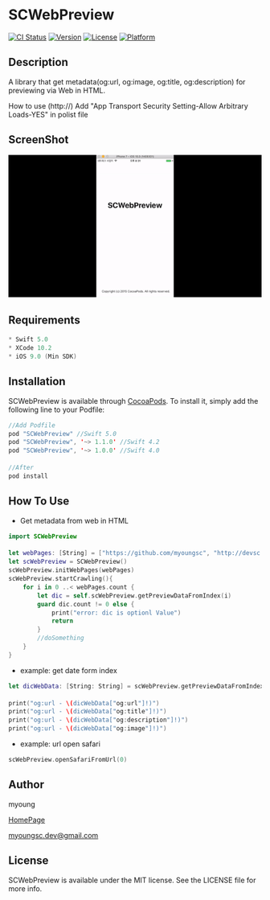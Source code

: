 # SCWebPreview
[![CI Status](http://img.shields.io/travis/myoungsc/SCWebPreview.svg?style=flat)](https://travis-ci.org/myoungsc/SCWebPreview)
[![Version](https://img.shields.io/cocoapods/v/SCWebPreview.svg?style=flat)](http://cocoapods.org/pods/SCWebPreview)
[![License](https://img.shields.io/cocoapods/l/SCWebPreview.svg?style=flat)](http://cocoapods.org/pods/SCWebPreview)
[![Platform](https://img.shields.io/cocoapods/p/SCWebPreview.svg?style=flat)](http://cocoapods.org/pods/SCWebPreview)


## Description
A library that get metadata(og:url, og:image, og:title, og:description) for previewing via Web in HTML.

How to use (http://)
Add "App Transport Security Setting-Allow Arbitrary Loads-YES" in polist file

## ScreenShot
![](https://github.com/myoungsc/SCWebPreview/blob/master/SCWebPreview_ScreenShot.gif?raw=true)

## Requirements
```swift
* Swift 5.0
* XCode 10.2
* iOS 9.0 (Min SDK)
```

## Installation
SCWebPreview is available through [CocoaPods](http://cocoapods.org). To install
it, simply add the following line to your Podfile:

```swift
//Add Podfile
pod "SCWebPreview" //Swift 5.0
pod "SCWebPreview", '~> 1.1.0' //Swift 4.2
pod "SCWebPreview", '~> 1.0.0' //Swift 4.0

//After
pod install
```

## How To Use
- Get metadata from web in HTML

```swift
import SCWebPreview

let webPages: [String] = ["https://github.com/myoungsc", "http://devsc.tistory.com/"]
let scWebPreview = SCWebPreview()
scWebPreview.initWebPages(webPages)
scWebPreview.startCrawling(){
    for i in 0 ..< webPages.count {
        let dic = self.scWebPreview.getPreviewDataFromIndex(i)
        guard dic.count != 0 else {
            print("error: dic is optionl Value")
            return
        }
        //doSomething
    }
}
```

- example: get date form index

```Swift
let dicWebData: [String: String] = scWebPreview.getPreviewDataFromIndex(0)

print("og:url - \(dicWebData["og:url"]!)")
print("og:url - \(dicWebData["og:title"]!)")
print("og:url - \(dicWebData["og:description"]!)")
print("og:url - \(dicWebData["og:image"]!)")
```

- example: url open safari

```Swift
scWebPreview.openSafariFromUrl(0)
```

## Author
myoung

[HomePage](http://devsc.tistory.com)

<myoungsc.dev@gmail.com>


## License
SCWebPreview is available under the MIT license. See the LICENSE file for more info.

